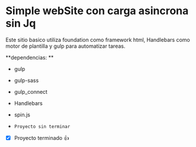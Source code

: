 # Simple webSite con carga asincrona sin Jq
Este sitio basico utiliza foundation como framework html, Handlebars como motor de plantilla
y gulp para automatizar tareas.

 **dependencias: **
- gulp
- gulp-sass
- gulp_connect
- Handlebars
- spin.js
 
-     Proyecto sin terminar
- [x] Proyecto terminado :+1:
